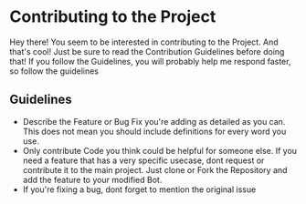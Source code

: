 # Contributing to the Project

Hey there! You seem to be interested in contributing to the Project. And that's cool!
Just be sure to read the Contribution Guidelines before doing that!
If you follow the Guidelines, you will probably help me respond faster, so follow the guidelines

## Guidelines

- Describe the Feature or Bug Fix you're adding as detailed as you can. This does not mean you should include definitions for every word you use.
- Only contribute Code you think could be helpful for someone else. If you need a feature that has a very specific usecase, dont request or contribute it to the main project. Just clone or Fork the Repository and add the feature to your modified Bot.
- If you're fixing a bug, dont forget to mention the original issue
